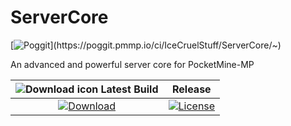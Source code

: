 # ServerCore

[![Poggit](https://poggit.pmmp.io/ci.shield/IceCruelStuff/ServerCore/~)](https://poggit.pmmp.io/ci/IceCruelStuff/ServerCore/~)

An advanced and powerful server core for PocketMine-MP

| ![Download icon](https://storage.googleapis.com/material-icons/external-assets/v4/icons/svg/ic_file_download_black_18px.svg) Latest Build | Release |
| :---: | :---: |
| [![Download](https://img.shields.io/badge/download-latest-blue.svg)](https://github.com/IceCruelStuff/ServerCore/releases/latest/download/ServerCore.phar) | [![License](https://img.shields.io/badge/license-LGNU%20v3-blue.svg?style=flat-square)](https://github.com/IceCruelStuff/ServerCore/blob/master/LICENSE) |
